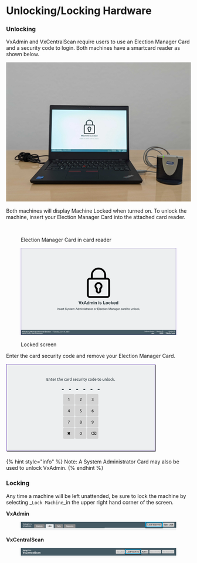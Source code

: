 # Unlocking/Locking Hardware

### Unlocking

VxAdmin and VxCentralScan require users to use an Election Manager Card and a security code to login. Both machines have a smartcard reader as shown below.&#x20;

![Laptop on and locked](<../.gitbook/assets/image (219) (2).png>)

Both machines will display Machine Locked when turned on. To unlock the machine, insert your Election Manager Card into the attached card reader.

<figure><img src="../.gitbook/assets/image.png" alt=""><figcaption><p>Election Manager Card in card reader</p></figcaption></figure>

<figure><img src="../.gitbook/assets/VxAdmin is Locked.png" alt=""><figcaption><p>Locked screen</p></figcaption></figure>

Enter the card security code and remove your Election Manager Card.

![Enter card security code](<../.gitbook/assets/image (173) (2).png>)

{% hint style="info" %}
Note: A System Administrator Card may also be used to unlock VxAdmin.
{% endhint %}

### Locking

Any time a machine will be left unattended, be sure to lock the machine by selecting _`Lock Machine`_in the upper right hand corner of the screen.

**VxAdmin**

<figure><img src="../.gitbook/assets/image (224).png" alt=""><figcaption></figcaption></figure>

**VxCentralScan**

<figure><img src="../.gitbook/assets/image (194).png" alt=""><figcaption></figcaption></figure>
